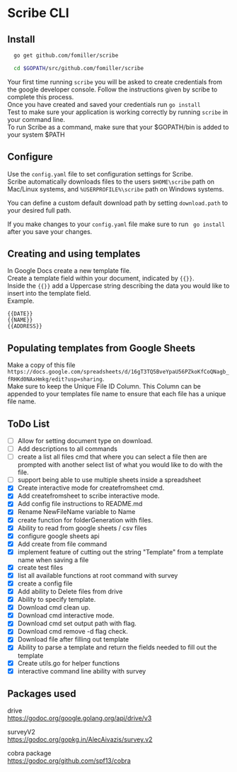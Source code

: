 # Scribe CLI

## Install
```bash
  go get github.com/fomiller/scribe

  cd $GOPATH/src/github.com/fomiller/scribe
```
Your first time running ```scribe``` you will be asked to create credentials from the google developer console. Follow the instructions given by scribe to complete this process.  
Once you have created and saved your credentials run ```go install```  
Test to make sure your application is working correctly by running ```scribe``` in your command line.  
To run Scribe as a command, make sure that your $GOPATH/bin is added to your system $PATH

## Configure
Use the ```config.yaml``` file to set configuration settings for Scribe.  
Scribe automatically downloads files to the users ```$HOME\scribe``` path on Mac/Linux systems, and ```%USERPROFILE%\scribe``` path on Windows systems.  

You can define a custom default download path by setting ```download.path``` to your desired full path.  

If you make changes to your ```config.yaml``` file make sure to run ``` go install``` after you save your changes.  

## Creating and using templates
In Google Docs create a new template file.  
Create a template field within your document, indicated by ```{{}}```.  
Inside the ```{{}}``` add a Uppercase string describing the data you would like to insert into the template field.  
Example.
```
{{DATE}}
{{NAME}}
{{ADDRESS}}
```

## Populating templates from Google Sheets
Make a copy of this file ```https://docs.google.com/spreadsheets/d/16gT3TQ5BveYpaU56PZkoKfCoQNagb_fRHKd0NAxHmkg/edit?usp=sharing```.  
Make sure to keep the Unique File ID Column. This Column can be appended to your templates file name to ensure that each file has a unique file name. 

## ToDo List
- [ ] Allow for setting document type on download. 
- [ ] Add descriptions to all commands
- [ ] create a list all files cmd that where you can select a file then are prompted with another select list of what you would like to do with the file.
- [ ] support being able to use multiple sheets inside a spreadsheet
- [x] Create interactive mode for createfromsheet cmd.
- [x] Add createfromsheet to scribe interactive mode.
- [x] Add config file instructions to README.md
- [x] Rename NewFileName variable to Name
- [x] create function for folderGeneration with files.
- [x] Ability to read from google sheets / csv files
- [x] configure google sheets api
- [x] Add create from file command
- [x] implement feature of cutting out the string "Template" from a template name when saving a file
- [x] create test files
- [x] list all available functions at root command with survey
- [x] create a config file
- [x] Add ability to Delete files from drive
- [x] Ability to specify template.
- [x] Download cmd clean up.
- [x] Download cmd interactive mode.
- [x] Download cmd set output path with flag.
- [x] Download cmd remove -d flag check.
- [x] Download file after filling out template
- [x] Ability to parse a template and return the fields needed to fill out the template
- [x] Create utils.go for helper functions
- [x] interactive command line ability with survey

## Packages used  
drive  
https://godoc.org/google.golang.org/api/drive/v3  

surveyV2  
https://godoc.org/gopkg.in/AlecAivazis/survey.v2

cobra package  
https://godoc.org/github.com/spf13/cobra
